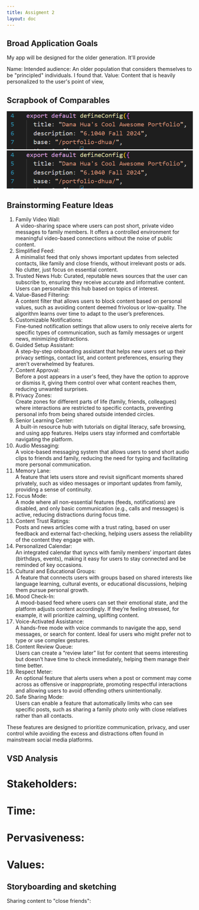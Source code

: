 ```yaml
---
title: Assigment 2
layout: doc
---
```


## Broad Application Goals

My app will be designed for the older generation. It'll provide 

Name: 
Intended audience:
An older population that considers themselves to be "principled" individuals. I found that. 
Value: Content that is heavily personalized to the user's point of view, 

## Scrapbook of Comparables

![Instagram Close Friends](../../assets/images/base-url.png)
![Test Base URL](../../assets/images/base-url.png)
## Brainstorming Feature Ideas

1. Family Video Wall:   
A video-sharing space where users can post short, private video messages to family members. It offers a controlled environment for meaningful video-based connections without the noise of public content.
2. Simplified Feed:  
A minimalist feed that only shows important updates from selected contacts, like family and close friends, without irrelevant posts or ads. No clutter, just focus on essential content.
3. Trusted News Hub: 
Curated, reputable news sources that the user can subscribe to, ensuring they receive accurate and informative content. Users can personalize this hub based on topics of interest.
4. Value-Based Filtering:    
A content filter that allows users to block content based on personal values, such as avoiding content deemed frivolous or low-quality. The algorithm learns over time to adapt to the user’s preferences.
5. Customizable Notifications:  
Fine-tuned notification settings that allow users to only receive alerts for specific types of communication, such as family messages or urgent news, minimizing distractions.
6. Guided Setup Assistant:  
A step-by-step onboarding assistant that helps new users set up their privacy settings, contact list, and content preferences, ensuring they aren’t overwhelmed by features.
7. Content Approval:  
Before a post appears in a user's feed, they have the option to approve or dismiss it, giving them control over what content reaches them, reducing unwanted surprises.
8. Privacy Zones:  
Create zones for different parts of life (family, friends, colleagues) where interactions are restricted to specific contacts, preventing personal info from being shared outside intended circles.
9. Senior Learning Center:  
A built-in resource hub with tutorials on digital literacy, safe browsing, and using app features. Helps users stay informed and comfortable navigating the platform.
10. Audio Messaging:  
A voice-based messaging system that allows users to send short audio clips to friends and family, reducing the need for typing and facilitating more personal communication.
11. Memory Lane:  
A feature that lets users store and revisit significant moments shared privately, such as video messages or important updates from family, providing a sense of continuity.
12. Focus Mode:  
A mode where all non-essential features (feeds, notifications) are disabled, and only basic communication (e.g., calls and messages) is active, reducing distractions during focus time.
13. Content Trust Ratings:  
Posts and news articles come with a trust rating, based on user feedback and external fact-checking, helping users assess the reliability of the content they engage with.
14. Personalized Calendar:  
An integrated calendar that syncs with family members’ important dates (birthdays, events), making it easy for users to stay connected and be reminded of key occasions.
15. Cultural and Educational Groups:  
A feature that connects users with groups based on shared interests like language learning, cultural events, or educational discussions, helping them pursue personal growth.
16. Mood Check-In:  
A mood-based feed where users can set their emotional state, and the platform adjusts content accordingly. If they’re feeling stressed, for example, it will prioritize calming, uplifting content.
17. Voice-Activated Assistance:  
A hands-free mode with voice commands to navigate the app, send messages, or search for content. Ideal for users who might prefer not to type or use complex gestures.
18. Content Review Queue:  
Users can create a “review later” list for content that seems interesting but doesn’t have time to check immediately, helping them manage their time better.
19. Respect Meter:  
An optional feature that alerts users when a post or comment may come across as offensive or inappropriate, promoting respectful interactions and allowing users to avoid offending others unintentionally.
20. Safe Sharing Mode:  
Users can enable a feature that automatically limits who can see specific posts, such as sharing a family photo only with close relatives rather than all contacts.

These features are designed to prioritize communication, privacy, and user control while avoiding the excess and distractions often found in mainstream social media platforms.

## VSD Analysis

# Stakeholders:

# Time:

# Pervasiveness:

# Values:


## Storyboarding and sketching

Sharing content to "close friends":

